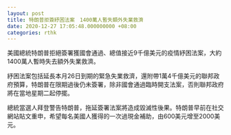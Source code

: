 ```yaml
---
layout: post
title: 特朗普拒簽紓困法案　1400萬人暫失額外失業救濟
date: 2020-12-27 17:05:48.000000000 +08:00
categories: rthk
---
```


美國總統特朗普拒絕簽署獲國會通過、總值接近9千億美元的疫情紓困法案，大約1400萬人暫時失去額外失業救濟。

紓困法案包括延長本月26日到期的緊急失業救濟，還附帶1萬4千億美元的聯邦政府預算，特朗普在限期過後仍未簽署，除非國會通過臨時開支法案，否則聯邦政府將在當地星期二起停擺。

總統當選人拜登警告特朗普，拖延簽署法案將造成毀滅性後果。特朗普早前在社交網站貼文重申，希望每名美國人獲得的一次過現金補助，由600美元增至2000美元。
